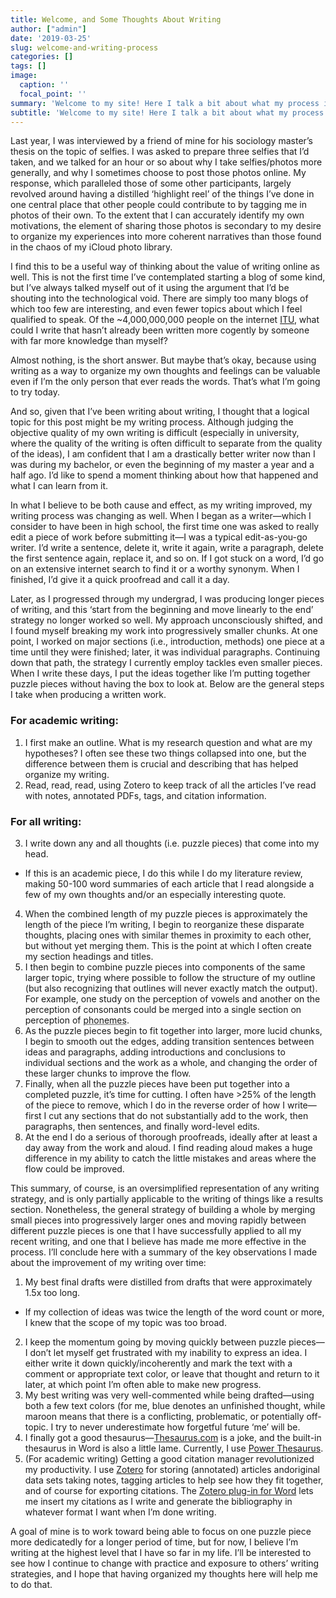 ```yaml
---
title: Welcome, and Some Thoughts About Writing
author: ["admin"]
date: '2019-03-25'
slug: welcome-and-writing-process
categories: []
tags: []
image:
  caption: ''
  focal_point: ''
summary: 'Welcome to my site! Here I talk a bit about what my process is for writing and why I decided to write anything here at all.'
subtitle: 'Welcome to my site! Here I talk a bit about what my process is for writing and why I decided to write anything here at all.'
---
```

Last year, I was interviewed by a friend of mine for his sociology master’s thesis on the topic of selfies. I was asked to prepare three selfies that I’d taken, and we talked for an hour or so about why I take selfies/photos more generally, and why I sometimes choose to post those photos online. My response, which paralleled those of some other participants, largely revolved around having a distilled ‘highlight reel’ of the things I’ve done in one central place that other people could contribute to by tagging me in photos of their own. To the extent that I can accurately identify my own motivations, the element of sharing those photos is secondary to my desire to organize my experiences into more coherent narratives than those found in the chaos of my iCloud photo library. 

I find this to be a useful way of thinking about the value of writing online as well. This is not the first time I’ve contemplated starting a blog of some kind, but I’ve always talked myself out of it using the argument that I’d be shouting into the technological void. There are simply too many blogs of which too few are interesting, and even fewer topics about which I feel qualified to speak. Of the ~4,000,000,000 people on the internet [ITU](https://www.itu.int/en/ITU-D/Statistics/Pages/stat/default.aspx), what could I write that hasn’t already been written more cogently by someone with far more knowledge than myself?

Almost nothing, is the short answer. But maybe that’s okay, because using writing as a way to organize my own thoughts and feelings can be valuable even if I’m the only person that ever reads the words. That’s what I’m going to try today. 

And so, given that I’ve been writing about writing, I thought that a logical topic for this post might be my writing process. Although judging the objective quality of my own writing is difficult (especially in university, where the quality of the writing is often difficult to separate from the quality of the ideas), I am confident that I am a drastically better writer now than I was during my bachelor, or even the beginning of my master a year and a half ago. I’d like to spend a moment thinking about how that happened and what I can learn from it. 

In what I believe to be both cause and effect, as my writing improved, my writing process was changing as well. When I began as a writer—which I consider to have been in high school, the first time one was asked to really edit a piece of work before submitting it—I was a typical edit-as-you-go writer. I’d write a sentence, delete it, write it again, write a paragraph, delete the first sentence again, replace it, and so on. If I got stuck on a word, I’d go on an extensive internet search to find it or a worthy synonym. When I finished, I’d give it a quick proofread and call it a day. 

Later, as I progressed through my undergrad, I was producing longer pieces of writing, and this ‘start from the beginning and move linearly to the end’ strategy no longer worked so well. My approach unconsciously shifted, and I found myself breaking my work into progressively smaller chunks. At one point, I worked on major sections (i.e., introduction, methods) one piece at a time until they were finished; later, it was individual paragraphs. Continuing down that path, the strategy I currently employ tackles even smaller pieces. When I write these days, I put the ideas together like I’m putting together puzzle pieces without having the box to look at. Below are the general steps I take when producing a written work. 

### **For academic writing**:

1. I first make an outline. What is my research question and what are my hypotheses? I often see these two things collapsed into one, but the difference between them is crucial and  describing that has helped organize my writing. 
2. Read, read, read, using Zotero to keep track of all the articles I’ve read with notes, annotated PDFs, tags, and citation information.

### **For all writing**:
	
3. I write down any and all thoughts (i.e. puzzle pieces) that come into my head. 
  * If this is an academic piece, I do this while I do my literature review, making 50-100 word summaries of each article that I read alongside a few of my own thoughts and/or an especially interesting quote.
4. When the combined length of my puzzle pieces is approximately the length of the piece I’m writing, I begin to reorganize these disparate thoughts, placing ones with similar themes in proximity to each other, but without yet merging them. This is the point at which I often create my section headings and titles.
5. I then begin to combine puzzle pieces into components of the same larger topic, trying where possible to follow the structure of my outline (but also recognizing that outlines will never exactly match the output). For example, one study on the perception of vowels and another on the perception of consonants could be merged into a single section on perception of <abbr title="In linguistics, a phoneme is a theoretical cognitive unit that comprises all of the possible acoustic patterns that are perceived as instances of the same sound without changing the meaning. My [m] sound may be quantitatively different from your [m] sound, but we perceive both as instances of /m/ and understand each other when we say 'mom'">phonemes</abbr>.
6. As the puzzle pieces begin to fit together into larger, more lucid chunks, I begin to smooth out the edges, adding transition sentences between ideas and paragraphs, adding introductions and conclusions to individual sections and the work as a whole, and changing the order of these larger chunks to improve the flow.
7. Finally, when all the puzzle pieces have been put together into a completed puzzle, it’s time for cutting. I often have >25% of the length of the piece to remove, which I do in the reverse order of how I write—first I cut any sections that do not substantially add to the work, then paragraphs, then sentences, and finally word-level edits. 
8. At the end I do a serious of thorough proofreads, ideally after at least a day away from the work and aloud. I find reading aloud makes a huge difference in my ability to catch the little mistakes and areas where the flow could be improved. 
	
This summary, of course, is an oversimplified representation of any writing strategy, and is only partially applicable to the writing of things like a results section. Nonetheless, the general strategy of building a whole by merging small pieces into progressively larger ones and moving rapidly between different puzzle pieces is one that I have successfully applied to all my recent writing, and one that I believe has made me more effective in the process. I’ll conclude here with a summary of the key observations I made about the improvement of my writing over time:

1. My best final drafts were distilled from drafts that were approximately 1.5x too long.
  * If my collection of ideas was twice the length of the word count or more, I knew that the scope of my topic was too broad.
2. I keep the momentum going by moving quickly between puzzle pieces—I don’t let myself get frustrated with my inability to express an idea. I either write it down quickly/incoherently and mark the text with a comment or appropriate text color, or leave that thought and return to it later, at which point I’m often able to make new progress.
3. My best writing was very well-commented while being drafted—using both a few text colors (for me, blue denotes an unfinished thought, while maroon means that there is a conflicting, problematic, or potentially off-topic. I try to never underestimate how forgetful future ‘me’ will be.
4. I finally got a good thesaurus—[Thesaurus.com](https://www.thesaurus.com) is a joke, and the built-in thesaurus in Word is also a little lame. Currently, I use [Power Thesaurus](https://www.itu.int/en/ITU-D/Statistics/Pages/stat/default.aspx).
5. (For academic writing) Getting a good citation manager revolutionized my productivity. I use [Zotero]( https://www.zotero.org/) for storing (annotated) articles andoriginal data sets taking notes, tagging articles to help see how they fit together, and of course for exporting citations. The [Zotero plug-in for Word]( https://www.zotero.org/support/word_processor_plugin_installation) lets me insert my citations as I write and generate the bibliography in whatever format I want when I’m done writing.

A goal of mine is to work toward being able to focus on one puzzle piece more dedicatedly for a longer period of time, but for now, I believe I’m writing at the highest level that I have so far in my life. I’ll be interested to see how I continue to change with practice and exposure to others’ writing strategies, and I hope that having organized my thoughts here will help me to do that.
